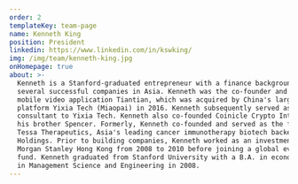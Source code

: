 ```yaml
---
order: 2
templateKey: team-page
name: Kenneth King
position: President
linkedin: https://www.linkedin.com/in/kswking/
img: /img/team/kenneth-king.jpg
onHomepage: true
about: >-
  Kenneth is a Stanford-graduated entrepreneur with a finance background who has built 
  several successful companies in Asia. Kenneth was the co-founder and CEO of Chinese 
  mobile video application Tiantian, which was acquired by China's largest mobile video 
  platform Yixia Tech (Miaopai) in 2016. Kenneth subsequently served as a blockchain 
  consultant to Yixia Tech. Kenneth also co-founded Coinicle Crypto Intelligence with 
  his brother Spencer. Formerly, Kenneth co-founded and served as the founding COO of 
  Tessa Therapeutics, Asia's leading cancer immunotherapy biotech backed by Temasek 
  Holdings. Prior to building companies, Kenneth worked as an investment banker at 
  Morgan Stanley Hong Kong from 2008 to 2010 before joining a global events driven hedge 
  fund. Kenneth graduated from Stanford University with a B.A. in economics and a M.S. 
  in Management Science and Engineering in 2008.
---
```

